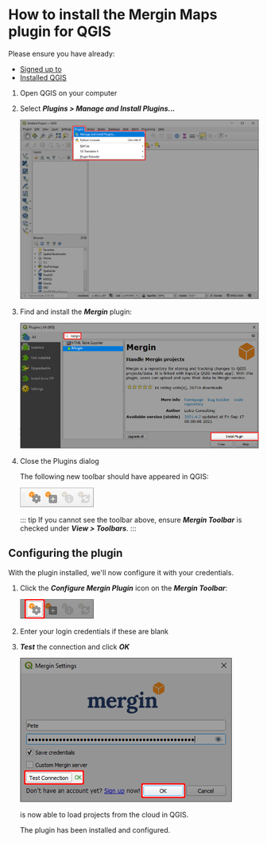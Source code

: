 # How to install the Mergin Maps plugin for QGIS

Please ensure you have already:

* [Signed up to <MainPlatformName />](..//sign-up-to-mergin-maps/index.md)
* [Installed QGIS](../install-qgis/index.md)

1. Open QGIS on your computer

2. Select ***Plugins > Manage and Install Plugins...***

   ![](./qgis-plugins-manage-and-install.jpg)

3. Find and install the ***Mergin*** plugin:

   ![](./find-and-install-mergin.jpg)

4. Close the Plugins dialog

   The following new toolbar should have appeared in QGIS:
   
   ![](./mergin-toolbar.jpg)
   
   ::: tip
   If you cannot see the toolbar above, ensure ***Mergin Toolbar*** is checked under ***View > Toolbars***.
   :::


## Configuring the plugin

With the plugin installed, we'll now configure it with your <MainPlatformName /> credentials.

1. Click the ***Configure Mergin Plugin*** icon on the ***Mergin Toolbar***:

   ![](./qgis-configure-mergin-plugin.jpg)

2. Enter your login credentials if these are blank

3. ***Test*** the connection and click ***OK***

   ![](./qgis-mergin-settings.jpg)

   <QGISPluginName /> is now able to load projects from the cloud in QGIS.

   The plugin has been installed and configured.
